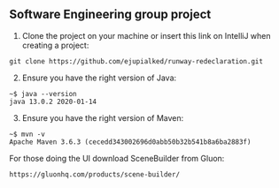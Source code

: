 ## Software Engineering group project
 
1. Clone the project on your machine or insert this link on IntelliJ when creating a project:
```
git clone https://github.com/ejupialked/runway-redeclaration.git
```
2. Ensure you have the right version of Java:
```
~$ java --version
java 13.0.2 2020-01-14
```
3. Ensure you have the right version of Maven:
```
~$ mvn -v
Apache Maven 3.6.3 (cecedd343002696d0abb50b32b541b8a6ba2883f)
```
For those doing the UI download SceneBuilder from Gluon:
```
https://gluonhq.com/products/scene-builder/
```
